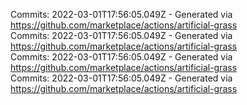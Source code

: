 Commits: 2022-03-01T17:56:05.049Z - Generated via https://github.com/marketplace/actions/artificial-grass
<br>
Commits: 2022-03-01T17:56:05.049Z - Generated via https://github.com/marketplace/actions/artificial-grass
<br>
Commits: 2022-03-01T17:56:05.049Z - Generated via https://github.com/marketplace/actions/artificial-grass
<br>
Commits: 2022-03-01T17:56:05.049Z - Generated via https://github.com/marketplace/actions/artificial-grass
<br>
